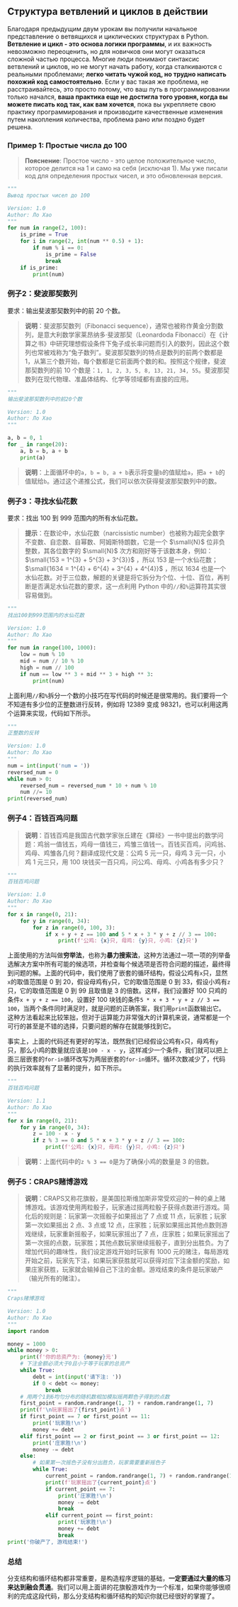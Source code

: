 ## Структура ветвлений и циклов в действии

Благодаря предыдущим двум урокам вы получили начальное представление о ветвящихся и циклических структурах в Python. **Ветвление и цикл - это основа логики программы**, и их важность невозможно переоценить, но для новичков они могут оказаться сложной частью процесса. Многие люди понимают синтаксис ветвлений и циклов, но не могут начать работу, когда сталкиваются с реальными проблемами; **легко читать чужой код, но трудно написать похожий код самостоятельно**. Если у вас такая же проблема, не расстраивайтесь, это просто потому, что ваш путь в программировании только начался, **ваша практика еще не достигла того уровня, когда вы можете писать код так, как вам хочется**, пока вы укрепляете свою практику программирования и производите качественные изменения путем накопления количества, проблема рано или поздно будет решена.

### Пример 1: Простые числа до 100

> **Пояснение**: Простое число - это целое положительное число, которое делится на 1 и само на себя (исключая 1). Мы уже писали код для определения простых чисел, и это обновленная версия.

```python
"""
Вывод простых чисел до 100

Version: 1.0
Author: Ло Хао
"""
for num in range(2, 100):
    is_prime = True
    for i in range(2, int(num ** 0.5) + 1):
        if num % i == 0:
            is_prime = False
            break
    if is_prime:
        print(num)
```

### 例子2：斐波那契数列

要求：输出斐波那契数列中的前 20 个数。

> **说明**：斐波那契数列（Fibonacci sequence），通常也被称作黄金分割数列，是意大利数学家莱昂纳多·斐波那契（Leonardoda Fibonacci）在《计算之书》中研究理想假设条件下兔子成长率问题而引入的数列，因此这个数列也常被戏称为“兔子数列”。斐波那契数列的特点是数列的前两个数都是 1，从第三个数开始，每个数都是它前面两个数的和。按照这个规律，斐波那契数列的前 10 个数是：`1, 1, 2, 3, 5, 8, 13, 21, 34, 55`。斐波那契数列在现代物理、准晶体结构、化学等领域都有直接的应用。

```python
"""
输出斐波那契数列中的前20个数

Version: 1.0
Author: Ло Хао
"""

a, b = 0, 1
for _ in range(20):
    a, b = b, a + b
    print(a)
```

> **说明**：上面循环中的`a, b = b, a + b`表示将变量`b`的值赋给`a`，把`a + b`的值赋给`b`。通过这个递推公式，我们可以依次获得斐波那契数列中的数。

### 例子3：寻找水仙花数

要求：找出 100 到 999 范围内的所有水仙花数。

> **提示**：在数论中，水仙花数（narcissistic number）也被称为超完全数字不变数、自恋数、自幂数、阿姆斯特朗数，它是一个 $\small{N}$ 位非负整数，其各位数字的 $\small{N}$ 次方和刚好等于该数本身，例如： $\small{153 = 1^{3} + 5^{3} + 3^{3}}$ ，所以 153 是一个水仙花数； $\small{1634 = 1^{4} + 6^{4} + 3^{4} + 4^{4}}$ ，所以 1634 也是一个水仙花数。对于三位数，解题的关键是将它拆分为个位、十位、百位，再判断是否满足水仙花数的要求，这一点利用 Python 中的`//`和`%`运算符其实很容易做到。

```python
"""
找出100到999范围内的水仙花数

Version: 1.0
Author: Ло Хао
"""
for num in range(100, 1000):
    low = num % 10
    mid = num // 10 % 10
    high = num // 100
    if num == low ** 3 + mid ** 3 + high ** 3:
        print(num)
```

上面利用`//`和`%`拆分一个数的小技巧在写代码的时候还是很常用的。我们要将一个不知道有多少位的正整数进行反转，例如将 12389 变成 98321，也可以利用这两个运算来实现，代码如下所示。

```python
"""
正整数的反转

Version: 1.0
Author: Ло Хао
"""
num = int(input('num = '))
reversed_num = 0
while num > 0:
    reversed_num = reversed_num * 10 + num % 10
    num //= 10
print(reversed_num)
```

### 例子4：百钱百鸡问题

> **说明**：百钱百鸡是我国古代数学家张丘建在《算经》一书中提出的数学问题：鸡翁一值钱五，鸡母一值钱三，鸡雏三值钱一。百钱买百鸡，问鸡翁、鸡母、鸡雏各几何？翻译成现代文是：公鸡 5 元一只，母鸡 3 元一只，小鸡 1 元三只，用 100 块钱买一百只鸡，问公鸡、母鸡、小鸡各有多少只？

```python
"""
百钱百鸡问题

Version: 1.0
Author: Ло Хао
"""
for x in range(0, 21):
    for y in range(0, 34):
        for z in range(0, 100, 3):
            if x + y + z == 100 and 5 * x + 3 * y + z // 3 == 100:
                print(f'公鸡: {x}只, 母鸡: {y}只, 小鸡: {z}只')
```

上面使用的方法叫做**穷举法**，也称为**暴力搜索法**，这种方法通过一项一项的列举备选解决方案中所有可能的候选项，并检查每个候选项是否符合问题的描述，最终得到问题的解。上面的代码中，我们使用了嵌套的循环结构，假设公鸡有`x`只，显然`x`的取值范围是 0 到 20，假设母鸡有`y`只，它的取值范围是 0 到 33，假设小鸡有`z`只，它的取值范围是 0 到 99 且取值是 3 的倍数。这样，我们设置好 100 只鸡的条件`x + y + z == 100`，设置好 100 块钱的条件`5 * x + 3 * y + z // 3 == 100`，当两个条件同时满足时，就是问题的正确答案，我们用`print`函数输出它。这种方法看起来比较笨拙，但对于运算能力非常强大的计算机来说，通常都是一个可行的甚至是不错的选择，只要问题的解存在就能够找到它。

事实上，上面的代码还有更好的写法，既然我们已经假设公鸡有`x`只，母鸡有`y`只，那么小鸡的数量就应该是`100 - x - y`，这样减少一个条件，我们就可以把上面三层嵌套的`for-in`循环改写为两层嵌套的`for-in`循环。循环次数减少了，代码的执行效率就有了显著的提升，如下所示。

```python
"""
百钱百鸡问题

Version: 1.1
Author: Ло Хао
"""
for x in range(0, 21):
    for y in range(0, 34):
        z = 100 - x - y
        if z % 3 == 0 and 5 * x + 3 * y + z // 3 == 100:
            print(f'公鸡: {x}只, 母鸡: {y}只, 小鸡: {z}只')
```

> **说明**：上面代码中的`z % 3 == 0`是为了确保小鸡的数量是 3 的倍数。

### 例子5：CRAPS赌博游戏

> **说明**：CRAPS又称花旗骰，是美国拉斯维加斯非常受欢迎的一种的桌上赌博游戏。该游戏使用两粒骰子，玩家通过摇两粒骰子获得点数进行游戏。简化后的规则是：玩家第一次摇骰子如果摇出了 7 点或 11 点，玩家胜；玩家第一次如果摇出 2 点、3 点或 12 点，庄家胜；玩家如果摇出其他点数则游戏继续，玩家重新摇骰子，如果玩家摇出了 7 点，庄家胜；如果玩家摇出了第一次摇的点数，玩家胜；其他点数玩家继续摇骰子，直到分出胜负。为了增加代码的趣味性，我们设定游戏开始时玩家有 1000 元的赌注，每局游戏开始之前，玩家先下注，如果玩家获胜就可以获得对应下注金额的奖励，如果庄家获胜，玩家就会输掉自己下注的金额。游戏结束的条件是玩家破产（输光所有的赌注）。

```python
"""
Craps赌博游戏

Version: 1.0
Author: Ло Хао
"""
import random

money = 1000
while money > 0:
    print(f'你的总资产为: {money}元')
    # 下注金额必须大于0且小于等于玩家的总资产
    while True:
        debt = int(input('请下注: '))
        if 0 < debt <= money:
            break
    # 用两个1到6均匀分布的随机数相加模拟摇两颗色子得到的点数
    first_point = random.randrange(1, 7) + random.randrange(1, 7)
    print(f'\n玩家摇出了{first_point}点')
    if first_point == 7 or first_point == 11:
        print('玩家胜!\n')
        money += debt
    elif first_point == 2 or first_point == 3 or first_point == 12:
        print('庄家胜!\n')
        money -= debt
    else:
        # 如果第一次摇色子没有分出胜负，玩家需要重新摇色子
        while True:
            current_point = random.randrange(1, 7) + random.randrange(1, 7)
            print(f'玩家摇出了{current_point}点')
            if current_point == 7:
                print('庄家胜!\n')
                money -= debt
                break
            elif current_point == first_point:
                print('玩家胜!\n')
                money += debt
                break
print('你破产了, 游戏结束!')
```

### 总结

分支结构和循环结构都非常重要，是构造程序逻辑的基础，**一定要通过大量的练习来达到融会贯通**。我们可以用上面讲的花旗骰游戏作为一个标准，如果你能够很顺利的完成这段代码，那么分支结构和循环结构的知识你就已经很好的掌握了。

